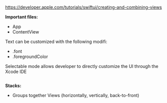 https://developer.apple.com/tutorials/swiftui/creating-and-combining-views

**Important files:**
- App
- ContentView

Text can be customized with the following modifi:
- .font
- .foregroundColor

Selectable mode allows developer to directly customize the UI through the Xcode IDE

```To customize a SwiftUI view, you call methods called modifiers. Modifiers wrap a view to change its display or other properties. Each modifier returns a new view, so it’s common to chain multiple modifiers, stacked vertically.
```

**Stacks:**
- Groups together Views (horizontally, vertically, back-to-front)


